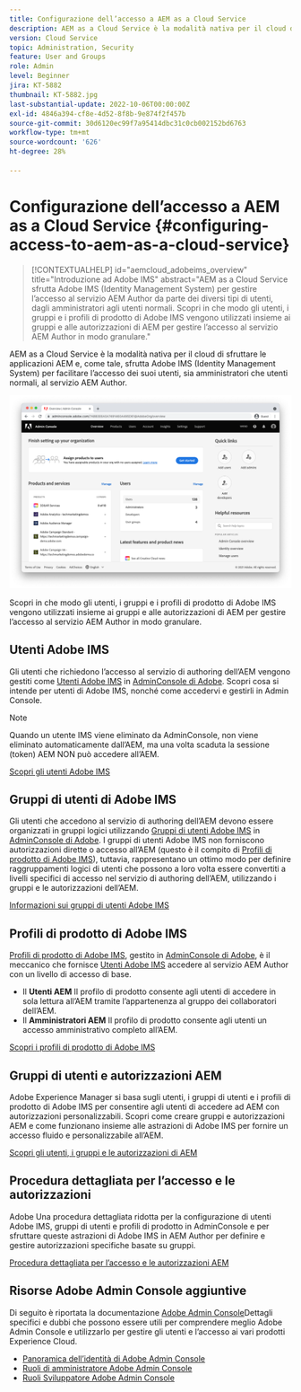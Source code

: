 ```yaml
---
title: Configurazione dell’accesso a AEM as a Cloud Service
description: AEM as a Cloud Service è la modalità nativa per il cloud di sfruttare le applicazioni AEM e, come tale, sfrutta Adobe IMS (Identity Management System) per facilitare l’accesso degli utenti, sia amministratori che utenti normali, al servizio AEM Author. Scopri in che modo gli utenti Adobe IMS, i gruppi di utenti e i profili di prodotto vengono utilizzati insieme ai gruppi e alle autorizzazioni dell’AEM per fornire accesso specifico all’istanza di authoring dell’AEM.
version: Cloud Service
topic: Administration, Security
feature: User and Groups
role: Admin
level: Beginner
jira: KT-5882
thumbnail: KT-5882.jpg
last-substantial-update: 2022-10-06T00:00:00Z
exl-id: 4846a394-cf8e-4d52-8f8b-9e874f2f457b
source-git-commit: 30d6120ec99f7a95414dbc31c0cb002152bd6763
workflow-type: tm+mt
source-wordcount: '626'
ht-degree: 28%

---
```


# Configurazione dell’accesso a AEM as a Cloud Service {#configuring-access-to-aem-as-a-cloud-service}

>[!CONTEXTUALHELP]
>id="aemcloud_adobeims_overview"
>title="Introduzione ad Adobe IMS"
>abstract="AEM as a Cloud Service sfrutta Adobe IMS (Identity Management System) per gestire l’accesso al servizio AEM Author da parte dei diversi tipi di utenti, dagli amministratori agli utenti normali. Scopri in che modo gli utenti, i gruppi e i profili di prodotto di Adobe IMS vengono utilizzati insieme ai gruppi e alle autorizzazioni di AEM per gestire l’accesso al servizio AEM Author in modo granulare."

AEM as a Cloud Service è la modalità nativa per il cloud di sfruttare le applicazioni AEM e, come tale, sfrutta Adobe IMS (Identity Management System) per facilitare l’accesso dei suoi utenti, sia amministratori che utenti normali, al servizio AEM Author.

![Adobe Admin Console](./assets/hero.png)

Scopri in che modo gli utenti, i gruppi e i profili di prodotto di Adobe IMS vengono utilizzati insieme ai gruppi e alle autorizzazioni di AEM per gestire l’accesso al servizio AEM Author in modo granulare.

## Utenti Adobe IMS

Gli utenti che richiedono l’accesso al servizio di authoring dell’AEM vengono gestiti come [Utenti Adobe IMS](https://helpx.adobe.com/it/enterprise/using/set-up-identity.html) in [AdminConsole di Adobe](https://adminconsole.adobe.com). Scopri cosa si intende per utenti di Adobe IMS, nonché come accedervi e gestirli in Admin Console.

>[!NOTE]
>
>Quando un utente IMS viene eliminato da AdminConsole, non viene eliminato automaticamente dall’AEM, ma una volta scaduta la sessione (token) AEM NON può accedere all’AEM.


[Scopri gli utenti Adobe IMS](./adobe-ims-users.md)

## Gruppi di utenti di Adobe IMS

Gli utenti che accedono al servizio di authoring dell’AEM devono essere organizzati in gruppi logici utilizzando [Gruppi di utenti Adobe IMS](https://helpx.adobe.com/it/enterprise/using/user-groups.html) in [AdminConsole di Adobe](https://adminconsole.adobe.com). I gruppi di utenti Adobe IMS non forniscono autorizzazioni dirette o accesso all’AEM (questo è il compito di [Profili di prodotto di Adobe IMS](#adobe-ims-product-profiles)), tuttavia, rappresentano un ottimo modo per definire raggruppamenti logici di utenti che possono a loro volta essere convertiti a livelli specifici di accesso nel servizio di authoring dell’AEM, utilizzando i gruppi e le autorizzazioni dell’AEM.

[Informazioni sui gruppi di utenti Adobe IMS](./adobe-ims-user-groups.md)

## Profili di prodotto di Adobe IMS

[Profili di prodotto di Adobe IMS](https://helpx.adobe.com/enterprise/using/manage-permissions-and-roles.html), gestito in [AdminConsole di Adobe](https://adminconsole.adobe.com), è il meccanico che fornisce [Utenti Adobe IMS](#adobe-ims-users) accedere al servizio AEM Author con un livello di accesso di base.

+ Il __Utenti AEM__ Il profilo di prodotto consente agli utenti di accedere in sola lettura all’AEM tramite l’appartenenza al gruppo dei collaboratori dell’AEM.
+ Il __Amministratori AEM__ Il profilo di prodotto consente agli utenti un accesso amministrativo completo all’AEM.

[Scopri i profili di prodotto di Adobe IMS](./adobe-ims-product-profiles.md)

## Gruppi di utenti e autorizzazioni AEM

Adobe Experience Manager si basa sugli utenti, i gruppi di utenti e i profili di prodotto di Adobe IMS per consentire agli utenti di accedere ad AEM con autorizzazioni personalizzabili. Scopri come creare gruppi e autorizzazioni AEM e come funzionano insieme alle astrazioni di Adobe IMS per fornire un accesso fluido e personalizzabile all’AEM.

[Scopri gli utenti, i gruppi e le autorizzazioni di AEM](./aem-users-groups-and-permissions.md)

## Procedura dettagliata per l’accesso e le autorizzazioni

Adobe Una procedura dettagliata ridotta per la configurazione di utenti Adobe IMS, gruppi di utenti e profili di prodotto in AdminConsole e per sfruttare queste astrazioni di Adobe IMS in AEM Author per definire e gestire autorizzazioni specifiche basate su gruppi.

[Procedura dettagliata per l’accesso e le autorizzazioni AEM](./walk-through.md)

## Risorse Adobe Admin Console aggiuntive

Di seguito è riportata la documentazione [Adobe Admin Console](https://adminconsole.adobe.com)Dettagli specifici e dubbi che possono essere utili per comprendere meglio Adobe Admin Console e utilizzarlo per gestire gli utenti e l’accesso ai vari prodotti Experience Cloud.

+ [Panoramica dell’identità di Adobe Admin Console](https://helpx.adobe.com/it/enterprise/using/identity.html)
+ [Ruoli di amministratore Adobe Admin Console](https://helpx.adobe.com/enterprise/using/admin-roles.html)
+ [Ruoli Sviluppatore Adobe Admin Console](https://helpx.adobe.com/enterprise/using/manage-developers.html)
